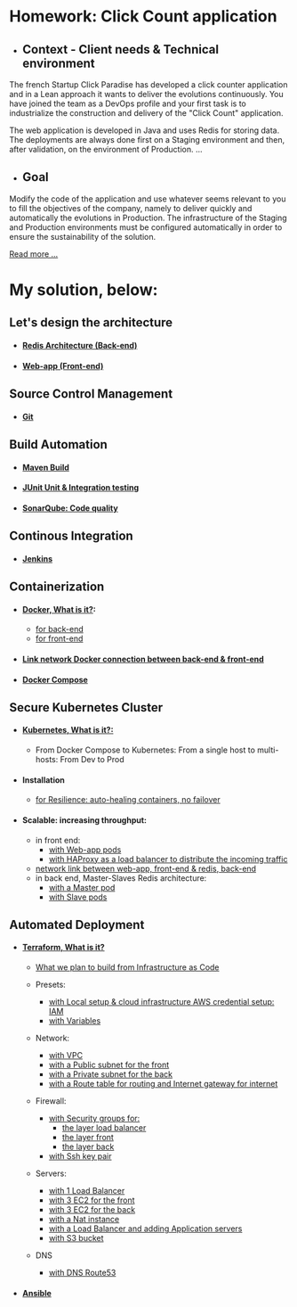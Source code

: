 # Homework: Click Count application

- ## Context - Client needs & Technical environment

The french Startup Click Paradise has developed a click counter application and in a Lean approach
it wants to deliver the evolutions continuously.
You have joined the team as a DevOps profile and your first task is to industrialize
the construction and delivery of the "Click Count" application.

The web application is developed in Java and uses Redis for storing data. The deployments
are always done first on a Staging environment and then, after validation, on the environment of
Production. ...

- ## Goal

Modify the code of the application and use whatever seems relevant to you to fill
the objectives of the company, namely to deliver quickly and automatically the evolutions in
Production.
The infrastructure of the Staging and Production environments must be configured automatically
in order to ensure the sustainability of the solution. 

[Read more ...](docs/enonce.md)

# My solution, below:
## Let's design the architecture
- #### [Redis Architecture (Back-end)](docs/redis_architecture.md)
- #### [Web-app (Front-end)](docs/web_app.md)

## Source Control Management
- #### [Git](docs/source_control_management.md)

## Build Automation
- #### [Maven Build](docs/build_automation.md)
- #### [JUnit Unit & Integration testing](docs/maven_unit_test.md)
- #### [SonarQube: Code quality](docs/code_quality.md)

## Continous Integration
- #### [Jenkins](docs/continuous_integration.md)

## Containerization
- #### [Docker, What is it?](docs/docker.md):
  - [for back-end](docs/docker_back-end.md)
  - [for front-end](docs/docker_front-end.md)
- #### [Link network Docker connection between back-end & front-end](docs/docker_networking.md)  
- #### [Docker Compose](docs/docker_compose.md)


## Secure Kubernetes Cluster
- #### [Kubernetes, What is it?:](docs/kubernetes.md) 
  - From Docker Compose to Kubernetes: From a single host to multi-hosts: From Dev to Prod
  
- #### Installation
  - [for Resilience: auto-healing containers, no failover ](docs/replication.md)

- #### Scalable: increasing throughput:
  - in front end:
    - [with Web-app pods ](docs/scalability_web-app.md)
    - [with HAProxy as a load balancer to distribute the incoming traffic ](docs/load_balancer_web-app.md)
  - [network link between web-app, front-end & redis, back-end](docs/link_web-app_to_redis.md)
  - in back end, Master-Slaves Redis architecture:
    - [with a Master pod](docs/scalability_redis.md)
    - [with Slave pods](docs/scalability_redis_slaves.md)

## Automated Deployment

- #### [Terraform, What is it?](docs/terraform_setup.md)
    - [What we plan to build from Infrastructure as Code](docs/terraform_build.md)
    - Presets:
      - [with Local setup & cloud infrastructure AWS credential setup: IAM](docs/terraform_iam.md)
      - [with Variables](docs/terraform_variables.md)
      
    - Network:
      - [with VPC](docs/terraform_vpc.md)
      - [with a Public subnet for the front](docs/terraform_public_subnet.md)
      - [with a Private subnet for the back](docs/terraform_private_subnet.md)
      - [with a Route table for routing and Internet gateway for internet](docs/terraform_routing.md)

    - Firewall:  
      - [with Security groups for:](docs/terraform_security_groups.md)
        - [the layer load balancer](docs/terraform_security_groups_load_balancer.md)
        - [the layer front](docs/terraform_security_groups_front.md)
        - [the layer back](docs/terraform_security_groups_back.md)
      - [with Ssh key pair](docs/terraform_ssh_key_pair.md)
      
    - Servers:
      - [with 1 Load Balancer](docs/terraform_servers_load_balancer.md)
      - [with 3 EC2 for the front](docs/terraform_servers_front.md)
      - [with 3 EC2 for the back](docs/terraform_servers_back.md)
      - [with a Nat instance](docs/terraform_nat_instance.md)
      - [with a Load Balancer and adding Application servers](docs/terraform_load_balancer.md)
      - [with S3 bucket](docs/terraform_s3.md)
      
    - DNS
      - [with DNS Route53](docs/terraform_dns.md)

- #### [Ansible](docs/ansible.md)
